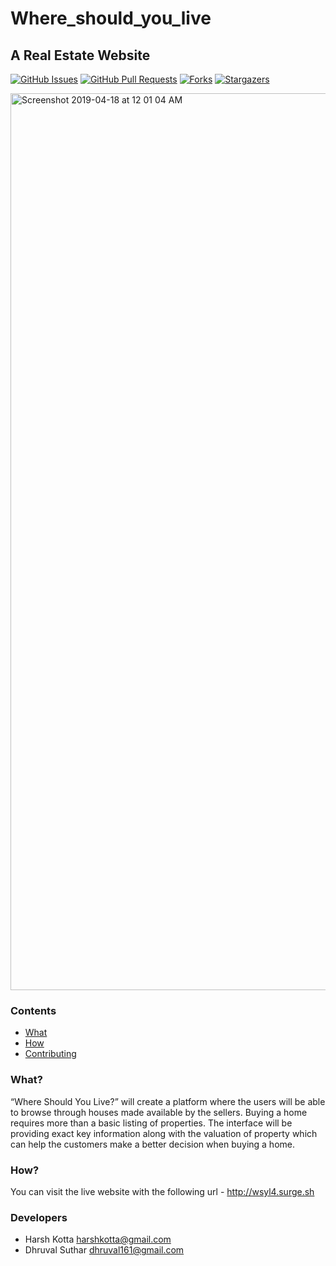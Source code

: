 # Where_should_you_live

## A Real Estate Website

[![GitHub Issues](https://img.shields.io/github/issues/dhruval161/Where_should_you_live.svg?style=flat-square)](https://github.com/dhruval161/Where_should_you_live/issues) [![GitHub Pull Requests](https://img.shields.io/github/issues-pr/dhruval161/Where_should_you_live.svg?style=flat-square)](https://github.com/dhruval161/Where_should_you_live/pulls)
[![Forks](https://img.shields.io/github/forks/dhruval161/Where_should_you_live.svg)](https://github.com/dhruval161/Where_should_you_live/network)
[![Stargazers](https://img.shields.io/github/stars/dhruval161/Where_should_you_live.svg)](https://github.com/dhruval161/Where_should_you_live/stargazers)



<img width="1435" alt="Screenshot 2019-04-18 at 12 01 04 AM" src="https://user-images.githubusercontent.com/25386176/56312248-611b0100-616d-11e9-9c81-13824120cf69.png">

### Contents

- [What](#what)
- [How](#how)
- [Contributing](#contributing)

### What?
“Where Should You Live?” will create a platform where the users will be able to browse through houses made available by the sellers. Buying a home requires more than a basic listing of properties. The interface will be providing exact key information along with the valuation of property which can help the customers make a better decision when buying a home. 

### How?
You can visit the live website with the following url - http://wsyl4.surge.sh

### Developers
- Harsh Kotta harshkotta@gmail.com
- Dhruval Suthar dhruval161@gmail.com

